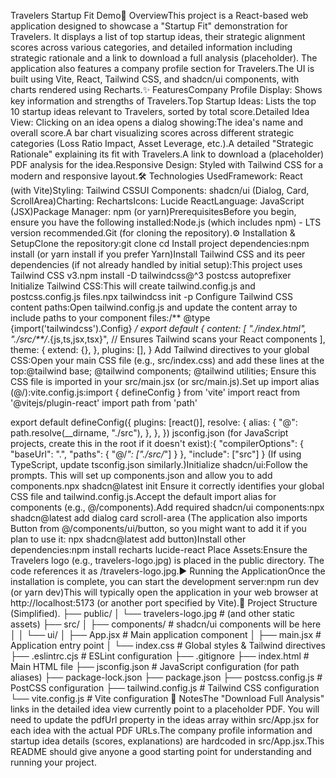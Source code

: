Travelers Startup Fit Demo🚀 OverviewThis project is a React-based web application designed to showcase a "Startup Fit" demonstration for Travelers. It displays a list of top startup ideas, their strategic alignment scores across various categories, and detailed information including strategic rationale and a link to download a full analysis (placeholder). The application also features a company profile section for Travelers.The UI is built using Vite, React, Tailwind CSS, and shadcn/ui components, with charts rendered using Recharts.✨ FeaturesCompany Profile Display: Shows key information and strengths of Travelers.Top Startup Ideas: Lists the top 10 startup ideas relevant to Travelers, sorted by total score.Detailed Idea View: Clicking on an idea opens a dialog showing:The idea's name and overall score.A bar chart visualizing scores across different strategic categories (Loss Ratio Impact, Asset Leverage, etc.).A detailed "Strategic Rationale" explaining its fit with Travelers.A link to download a (placeholder) PDF analysis for the idea.Responsive Design: Styled with Tailwind CSS for a modern and responsive layout.🛠️ Technologies UsedFramework: React (with Vite)Styling: Tailwind CSSUI Components: shadcn/ui (Dialog, Card, ScrollArea)Charting: RechartsIcons: Lucide ReactLanguage: JavaScript (JSX)Package Manager: npm (or yarn)PrerequisitesBefore you begin, ensure you have the following installed:Node.js (which includes npm) - LTS version recommended.Git (for cloning the repository).⚙️ Installation & SetupClone the repository:git clone <your-repository-url>
cd <your-repository-name>
Install project dependencies:npm install
(or yarn install if you prefer Yarn)Install Tailwind CSS and its peer dependencies (if not already handled by initial setup):This project uses Tailwind CSS v3.npm install -D tailwindcss@^3 postcss autoprefixer
Initialize Tailwind CSS:This will create tailwind.config.js and postcss.config.js files.npx tailwindcss init -p
Configure Tailwind CSS content paths:Open tailwind.config.js and update the content array to include paths to your component files:/** @type {import('tailwindcss').Config} */
export default {
  content: [
    "./index.html",
    "./src/**/*.{js,ts,jsx,tsx}", // Ensures Tailwind scans your React components
  ],
  theme: {
    extend: {},
  },
  plugins: [],
}
Add Tailwind directives to your global CSS:Open your main CSS file (e.g., src/index.css) and add these lines at the top:@tailwind base;
@tailwind components;
@tailwind utilities;
Ensure this CSS file is imported in your src/main.jsx (or src/main.js).Set up import alias (@/):vite.config.js:import { defineConfig } from 'vite'
import react from '@vitejs/plugin-react'
import path from 'path'

export default defineConfig({
  plugins: [react()],
  resolve: {
    alias: {
      "@": path.resolve(__dirname, "./src"),
    },
  },
})
jsconfig.json (for JavaScript projects, create this in the root if it doesn't exist):{
  "compilerOptions": {
    "baseUrl": ".",
    "paths": {
      "@/*": ["./src/*"]
    }
  },
  "include": ["src"]
}
(If using TypeScript, update tsconfig.json similarly.)Initialize shadcn/ui:Follow the prompts. This will set up components.json and allow you to add components.npx shadcn@latest init
Ensure it correctly identifies your global CSS file and tailwind.config.js.Accept the default import alias for components (e.g., @/components).Add required shadcn/ui components:npx shadcn@latest add dialog card scroll-area
(The application also imports Button from @/components/ui/button, so you might want to add it if you plan to use it: npx shadcn@latest add button)Install other dependencies:npm install recharts lucide-react
Place Assets:Ensure the Travelers logo (e.g., travelers-logo.jpg) is placed in the public directory. The code references it as /travelers-logo.jpg.▶️ Running the ApplicationOnce the installation is complete, you can start the development server:npm run dev
(or yarn dev)This will typically open the application in your web browser at http://localhost:5173 (or another port specified by Vite).📁 Project Structure (Simplified).
├── public/
│   └── travelers-logo.jpg  # (and other static assets)
├── src/
│   ├── components/         # shadcn/ui components will be here
│   │   └── ui/
│   ├── App.jsx             # Main application component
│   ├── main.jsx            # Application entry point
│   └── index.css           # Global styles & Tailwind directives
├── .eslintrc.cjs           # ESLint configuration
├── .gitignore
├── index.html              # Main HTML file
├── jsconfig.json           # JavaScript configuration (for path aliases)
├── package-lock.json
├── package.json
├── postcss.config.js       # PostCSS configuration
├── tailwind.config.js      # Tailwind CSS configuration
└── vite.config.js          # Vite configuration
📝 NotesThe "Download Full Analysis" links in the detailed idea view currently point to a placeholder PDF. You will need to update the pdfUrl property in the ideas array within src/App.jsx for each idea with the actual PDF URLs.The company profile information and startup idea details (scores, explanations) are hardcoded in src/App.jsx.This README should give anyone a good starting point for understanding and running your project.